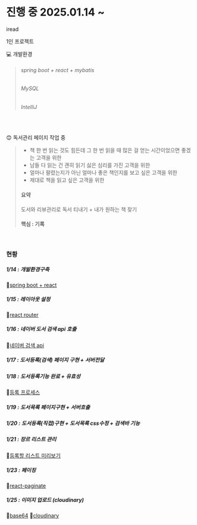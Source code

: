 # 진행 중 2025.01.14 ~ 
iread 

1인 프로젝트 

💻 개발환경
> ###### spring boot + react + mybatis
> ###### MySQL
> ###### IntelliJ
<br>

😊 독서관리 페이지 작업 중
> - 책 한 번 읽는 것도 힘든데 그 한 번 읽을 때 많은 걸 얻는 시간이었으면 좋겠는 고객을 위한
> - 남들 다 읽는 건 괜히 읽기 싫은 심리를 가진 고객을 위한
> - 얼마나 팔렸는지가 아닌 얼마나 좋은 책인지를 보고 싶은 고객을 위한
> - 제대로 책을 읽고 싶은 고객을 위한
> #### 요약
> 도서와 리뷰관리로 독서 티내기 + 내가 원하는 책 찾기
> #### 핵심 : 기록
<br>

### 현황
##### 1/14 : 개발환경구축
🔗[spring boot + react](https://soyoungjang.tistory.com/34)

##### 1/15 : 레이아웃 설정
🔗[react router](https://soyoungjang.tistory.com/37)

##### 1/16 : 네이버 도서 검색 api 호출
🔗[네이버 검색 api](https://soyoungjang.tistory.com/38)

##### 1/17 : 도서등록(검색) 페이지 구현 + 서버전달

##### 1/18 : 도서등록기능 완료 + 유효성
🔗[등록 프로세스](https://soyoungjang.tistory.com/40)

##### 1/19 : 도서목록 페이지구현 + 서버호출 

##### 1/20 : 도서등록(직접)구현 + 도서목록 css수정 + 검색바 기능

##### 1/21 : 장르 리스트 관리
🔗[등록할 리스트 미리보기](https://soyoungjang.tistory.com/41)

##### 1/23 : 페이징
🔗[react-paginate](https://soyoungjang.tistory.com/46)

##### 1/25 : 이미지 업로드 (cloudinary)
🔗[base64](https://soyoungjang.tistory.com/50)
🔗[cloudinary](https://soyoungjang.tistory.com/51)
